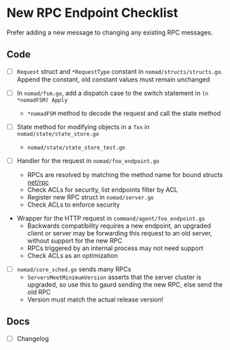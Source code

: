 # New RPC Endpoint Checklist

Prefer adding a new message to changing any existing RPC messages.

## Code

* [ ] `Request` struct and `*RequestType` constant in
      `nomad/structs/structs.go`. Append the constant, old constant
      values must remain unchanged

* [ ] In `nomad/fsm.go`, add a dispatch case to the switch statement in `(n *nomadFSM) Apply`
  * `*nomadFSM` method to decode the request and call the state method

* [ ] State method for modifying objects in a `Txn` in `nomad/state/state_store.go`
  * `nomad/state/state_store_test.go`

* [ ] Handler for the request in `nomad/foo_endpoint.go`
  * RPCs are resolved by matching the method name for bound structs
	[net/rpc](https://golang.org/pkg/net/rpc/)
  * Check ACLs for security, list endpoints filter by ACL
  * Register new RPC struct in `nomad/server.go`
  * Check ACLs to enforce security

* Wrapper for the HTTP request in `command/agent/foo_endpoint.go`
  * Backwards compatibility requires a new endpoint, an upgraded
    client or server may be forwarding this request to an old server,
    without support for the new RPC
  * RPCs triggered by an internal process may not need support
  * Check ACLs as an optimization

* [ ] `nomad/core_sched.go` sends many RPCs
  * `ServersMeetMinimumVersion` asserts that the server cluster is
    upgraded, so use this to gaurd sending the new RPC, else send the old RPC
  * Version must match the actual release version!

## Docs

* [ ] Changelog
